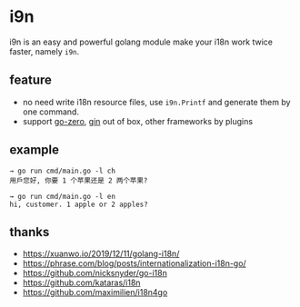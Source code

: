 # i9n

i9n is an easy and powerful golang module make your i18n work twice faster, namely `i9n`.

## feature

- no need write i18n resource files, use `i9n.Printf` and generate them by one command.
- support [go-zero](https://github.com/tal-tech/go-zero), [gin](https://github.com/gin-gonic/gin.git) out of box, other frameworks by plugins

## example

```shell
→ go run cmd/main.go -l ch
用戶您好, 你要 1 个苹果还是 2 两个苹果?

→ go run cmd/main.go -l en
hi, customer. 1 apple or 2 apples?
```

## thanks

- <https://xuanwo.io/2019/12/11/golang-i18n/>
- https://phrase.com/blog/posts/internationalization-i18n-go/
- <https://github.com/nicksnyder/go-i18n>
- <https://github.com/kataras/i18n>
- <https://github.com/maximilien/i18n4go>
